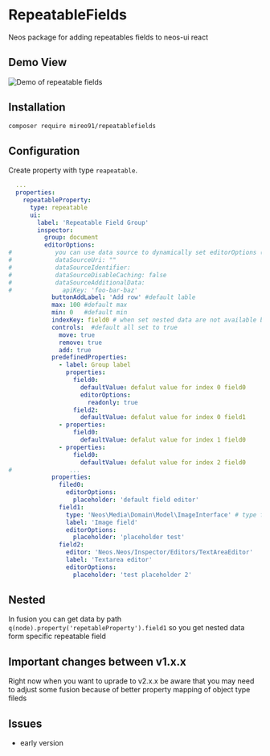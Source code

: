 # RepeatableFields
Neos package for adding repeatables fields to neos-ui react

## Demo View

![Demo of repeatable fields](repeatable.gif)

## Installation

```bash
composer require mireo91/repeatablefields
```
 
## Configuration

Create property with type `reapeatable`.

```YAML
  ...
  properties:
    repeatableProperty:
      type: repeatable
      ui:
        label: 'Repeatable Field Group'
        inspector:
          group: document
          editorOptions:
#            you can use data source to dynamically set editorOptions (example: {predefinedProperties: [...]})
#            dataSourceUri: ""
#            dataSourceIdentifier:
#            dataSourceDisableCaching: false
#            dataSourceAdditionalData:
#              apiKey: 'foo-bar-baz'
            buttonAddLabel: 'Add row' #default lable
            max: 100 #default max
            min: 0   #default min
            indexKey: field0 # when set nested data are not available but you can get data like (.property("repeatableProperty.[value of field0].field1"))
            controls:  #default all set to true
              move: true
              remove: true
              add: true
            predefinedProperties:
              - label: Group label
                properties:
                  field0:
                    defaultValue: defalut value for index 0 field0
                    editorOptions:
                      readonly: true
                  field2:
                    defaultValue: defalut value for index 0 field1
              - properties:
                  field0:
                    defaultValue: defalut value for index 1 field0
              - properties:
                  field0:
                    defaultValue: defalut value for index 2 field0
#                ...
            properties:
              filed0:
                editorOptions:
                  placeholder: 'default field editor'
              field1:
                type: 'Neos\Media\Domain\Model\ImageInterface' # type for property mapper
                label: 'Image field'
                editorOptions:
                  placeholder: 'placeholder test'
              field2:
                editor: 'Neos.Neos/Inspector/Editors/TextAreaEditor'
                label: 'Textarea editor'
                editorOptions:
                  placeholder: 'test placeholder 2'
```

## Nested

In fusion you can get data by path  `q(node).property('repetableProperty').field1` so you get nested data form specific repeatable field

## Important changes between v1.x.x

Right now when you want to uprade to v2.x.x be aware that you may need to adjust some fusion because of better property mapping of object type fileds

## Issues

- early version

